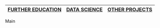 
| [FURTHER EDUCATION](./Pages/education.md) | [DATA SCIENCE](./Pages/datsci.md) | [OTHER PROJECTS](./Pages/other.md) |
| :---------------------------------------- | :-------------------------------- | :--------------------------------- |

Main
